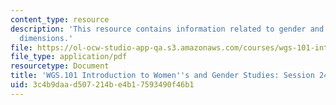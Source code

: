 ```yaml
---
content_type: resource
description: 'This resource contains information related to gender and work: global
  dimensions.'
file: https://ol-ocw-studio-app-qa.s3.amazonaws.com/courses/wgs-101-introduction-to-womens-and-gender-studies-fall-2014/3c4b9daad507214be4b17593490f46b1_MITWGS_101F14_Sess24.pdf
file_type: application/pdf
resourcetype: Document
title: 'WGS.101 Introduction to Women''s and Gender Studies: Session 24 Lecture Outline'
uid: 3c4b9daa-d507-214b-e4b1-7593490f46b1
---
```

